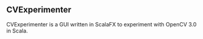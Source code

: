 ## CVExperimenter

CVExperimenter is a GUI written in ScalaFX to experiment with OpenCV 3.0 in Scala.